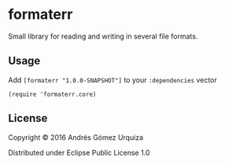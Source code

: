 # formaterr

Small library for reading and writing in several file formats.

## Usage

Add `[formaterr "1.0.0-SNAPSHOT"]` to your `:dependencies` vector

`(require 'formaterr.core)`


## License

Copyright © 2016 Andrés Gómez Urquiza

Distributed under Eclipse Public License 1.0

